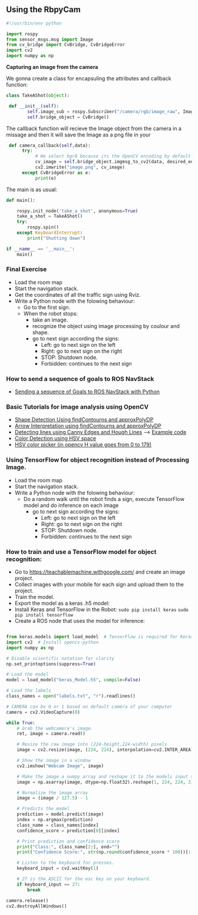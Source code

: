 ## Using the RbpyCam


```python
#!/usr/bin/env python

import rospy
from sensor_msgs.msg import Image
from cv_bridge import CvBridge, CvBridgeError
import cv2
import numpy as np
```
**Capturing an image from the camera**

We gonna create a class for encapsuling the attributes and callback function:

```python
class TakeAShot(object):

 def __init__(self):
        self.image_sub = rospy.Subscriber("/camera/rgb/image_raw", Image, self.camera_callback)
        self.bridge_object = CvBridge()
```
The callback function will recieve the Image object from the camera in a missage and then it will save the Image as a png file in your 

```python
 def camera_callback(self,data):
      try:
           # We select bgr8 because its the OpenCV encoding by default
           cv_image = self.bridge_object.imgmsg_to_cv2(data, desired_encoding="bgr8")
           cv2.imwrite("image.png", cv_image)
      except CvBridgeError as e:
           print(e)        
```     		
The main is as usual:

```python
def main():

    rospy.init_node('take_a_shot', anonymous=True)
    take_a_shot = TakeAShot()
    try:
        rospy.spin()
    except KeyboardInterrupt:
        print("Shutting down")

if __name__ == '__main__':
    main()
```


### Final Exercise

* Load the room map 
* Start the navigation stack. 
* Get the coordinates of all the traffic sign using Rviz.
* Write a Python node with the folowing behaviour:
	* Go to the first sign.
	* When the robot stops:
		* take an image. 
		* recognize the object using image processing by coulour and shape. 
		* go to next sign according the signs:
			* Left: go to next sign on the left
			* Right: go to next sign on the right
			* STOP: Shutdown node.
			* Forbidden: continues to the next sign  	 


### How to send a sequence of goals to ROS NavStack

* [Sending a sequence of Goals to ROS NavStack with Python](https://hotblackrobotics.github.io/en/blog/2018/01/29/seq-goals-py/)

### Basic Tutorials for image analysis using OpenCV
* [Shape Detection Using findContourns and approxPolyDP ](https://www.pyimagesearch.com/2016/02/08/opencv-shape-detection/)
* [Arrow Interpretation using findContourns and approxPolyDP](https://programs.wiki/wiki/use-opencv-to-judge-the-arrow-direction.html)
* [Detecting lines using Canny Edges and Hough Lines](https://docs.opencv.org/3.4/d9/db0/tutorial_hough_lines.html) --> [Example code ](https://github.com/michael-pacheco/opencv-arrow-detection)
* [Color Detection using HSV space](https://www.pyimagesearch.com/2015/09/14/ball-tracking-with-opencv/)
* [HSV color picker (in opencv H value goes from 0 to 179)](https://alloyui.com/examples/color-picker/hsv.html)


### Using TensorFlow for object recognition instead of Processing Image.

* Load the room map 
* Start the navigation stack. 
* Write a Python node with the folowing behaviour:
	* Do a random walk until the robot finds a sign, execute TensorFlow model and do inference on each image
		* go to next sign according the signs:
			* Left: go to next sign on the left
			* Right: go to next sign on the right
			* STOP: Shutdown node.
			* Forbidden: continues to the next sign  

### How to train and use a TensorFlow model for object recognition:
* Go to https://teachablemachine.withgoogle.com/ and create an image project.
* Collect images with your mobile for each sign and upload them to the project.
* Train the model.
* Export the model as a keras .h5 model: 
* Install Keras and TensorFlow in the Robot: `sudo pip install keras` `sudo pip install tensorflow`
* Create a ROS node that uses the model for inference:
  
```python

from keras.models import load_model  # TensorFlow is required for Keras to work
import cv2  # Install opencv-python
import numpy as np

# Disable scientific notation for clarity
np.set_printoptions(suppress=True)

# Load the model
model = load_model("keras_Model.h5", compile=False)

# Load the labels
class_names = open("labels.txt", "r").readlines()

# CAMERA can be 0 or 1 based on default camera of your computer
camera = cv2.VideoCapture(0)

while True:
    # Grab the webcamera's image.
    ret, image = camera.read()

    # Resize the raw image into (224-height,224-width) pixels
    image = cv2.resize(image, (224, 224), interpolation=cv2.INTER_AREA)

    # Show the image in a window
    cv2.imshow("Webcam Image", image)

    # Make the image a numpy array and reshape it to the models input shape.
    image = np.asarray(image, dtype=np.float32).reshape(1, 224, 224, 3)

    # Normalize the image array
    image = (image / 127.5) - 1

    # Predicts the model
    prediction = model.predict(image)
    index = np.argmax(prediction)
    class_name = class_names[index]
    confidence_score = prediction[0][index]

    # Print prediction and confidence score
    print("Class:", class_name[2:], end="")
    print("Confidence Score:", str(np.round(confidence_score * 100))[:-2], "%")

    # Listen to the keyboard for presses.
    keyboard_input = cv2.waitKey(1)

    # 27 is the ASCII for the esc key on your keyboard.
    if keyboard_input == 27:
        break

camera.release()
cv2.destroyAllWindows()
```
